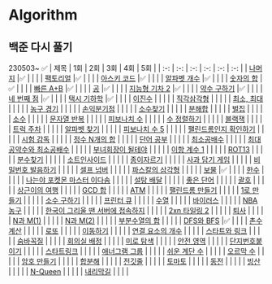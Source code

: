 # Algorithm

## 백준 다시 풀기
230503~ ✅
| 제목 | 1회 | 2회 | 3회 | 4회 | 5회 |
| :-: | :-: | :-: | :-: | :-: | :-: |
| [나머지](https://www.acmicpc.net/problem/10430) |✅ | | |
| [팩토리얼](https://www.acmicpc.net/problem/10872) |✅ | | |
| [아스키 코드](https://www.acmicpc.net/problem/11654) |✅ | | |
| [알파벳 개수](https://www.acmicpc.net/problem/10808) |✅ | | |
| [숫자의 합](https://www.acmicpc.net/problem/11720) |✅ | | |
| [빠른 A+B](https://www.acmicpc.net/problem/15552) |✅ | | |
| [공](https://www.acmicpc.net/problem/1547) |✅ | | |
| [지능형 기차 2](https://www.acmicpc.net/problem/2460) |✅ | | |
| [약수 구하기](https://www.acmicpc.net/problem/2501) |✅ | | |
| [네 번째 점](https://www.acmicpc.net/problem/3009) |✅ | | |
| [택시 기하학](https://www.acmicpc.net/problem/3053) |✅ | | |
| [이진수](https://www.acmicpc.net/problem/3460) | | | |
| [직각삼각형](https://www.acmicpc.net/problem/4153) | | | |
| [최소, 최대](https://www.acmicpc.net/problem/10818) | | | |
| [농구 경기](https://www.acmicpc.net/problem/1159) | | | |
| [손익분기점](https://www.acmicpc.net/problem/1712) | | | |
| [소수찾기](https://www.acmicpc.net/problem/1978) | | | |
| [분해합](https://www.acmicpc.net/problem/2231) | | | |
| [벌집](https://www.acmicpc.net/problem/2292) | | | |
| [소수](https://www.acmicpc.net/problem/2581) | | | |
| [문자열 반복](https://www.acmicpc.net/problem/2675) | | | |
| [피보나치 수](https://www.acmicpc.net/problem/2747) | | | |
| [수 정렬하기](https://www.acmicpc.net/problem/2750) | | | |
| [블랙잭](https://www.acmicpc.net/problem/2798) | | | |
| [트럭 주차](https://www.acmicpc.net/problem/2979) | | | |
| [알파벳 찾기](https://www.acmicpc.net/problem/10809) | | | |
| [피보나치 수 5](https://www.acmicpc.net/problem/10870) | | | |
| [팰린드롬인지 확인하기](https://www.acmicpc.net/problem/10988) | | | |
| [시험 감독](https://www.acmicpc.net/problem/13458) | | | |
| [정수 N개의 합](https://www.acmicpc.net/problem/15596) | | | |
| [단어 공부](https://www.acmicpc.net/problem/1157) | | | |
| [최소공배수](https://www.acmicpc.net/problem/1934) | | | |
| [최대공약수와 최소공배수](https://www.acmicpc.net/problem/2609) | | | |
| [부녀회장이 될테야](https://www.acmicpc.net/problem/2775) | | | |
| [이항 계수 1](https://www.acmicpc.net/problem/11050) | | | |
| [ROT13](https://www.acmicpc.net/problem/11655) | | | |
| [분수찾기](https://www.acmicpc.net/problem/1193) | | | |
| [소트인사이드](https://www.acmicpc.net/problem/1427) | | | |
| [종이자르기](https://www.acmicpc.net/problem/2628) | | | |
| [사과 담기 게임](https://www.acmicpc.net/problem/2828) | | | |
| [비밀번호 발음하기](https://www.acmicpc.net/problem/4659) | | | |
| [셀프 넘버](https://www.acmicpc.net/problem/4673) | | | |
| [파스칼의 삼각형](https://www.acmicpc.net/problem/16395) | | | |
| [보물](https://www.acmicpc.net/problem/1026) |✅ | | |
| [한수](https://www.acmicpc.net/problem/1065) | | | |
| [나는야 포켓몬 마스터 이다솜](https://www.acmicpc.net/problem/1620) | | | |
| [설탕 배달](https://www.acmicpc.net/problem/2839) | | | |
| [좋은 단어](https://www.acmicpc.net/problem/3986) | | | |
| [괄호](https://www.acmicpc.net/problem/9012) | | | |
| [상근이의 여행](https://www.acmicpc.net/problem/9372) | | | |
| [GCD 합](https://www.acmicpc.net/problem/9613) | | | |
| [ATM](https://www.acmicpc.net/problem/11399) | | | |
| [팰린드롬 만들기](https://www.acmicpc.net/problem/1213) | | | |
| [1로 만들기](https://www.acmicpc.net/problem/1463) | | | |
| [소수 구하기](https://www.acmicpc.net/problem/1929) | | | |
| [프린터 큐](https://www.acmicpc.net/problem/1966) | | | |
| [수열](https://www.acmicpc.net/problem/2559) | | | |
| [바이러스](https://www.acmicpc.net/problem/2606) | | | |
| [NBA 농구](https://www.acmicpc.net/problem/2852) | | | |
| [한국이 그리울 땐 서버에 접속하지](https://www.acmicpc.net/problem/9996) | | | |
| [2xn 타일링 2](https://www.acmicpc.net/problem/11727) | | | |
| [퇴사](https://www.acmicpc.net/problem/14501) | | | |
| [N과 M(1)](https://www.acmicpc.net/problem/15649) | | | |
| [N과 M(2)](https://www.acmicpc.net/problem/15650) | | | |
| [부분수열의 합](https://www.acmicpc.net/problem/1182) | | | |
| [DFS와 BFS](https://www.acmicpc.net/problem/1260) |✅ | | |
| [촌수계산](https://www.acmicpc.net/problem/2644) | | | |
| [로또](https://www.acmicpc.net/problem/6603) | | | |
| [이동하기](https://www.acmicpc.net/problem/11048) | | | |
| [연결 요소의 개수](https://www.acmicpc.net/problem/11724) | | | |
| [스타트와 링크](https://www.acmicpc.net/problem/14889) | | | |
| [숨바꼭질](https://www.acmicpc.net/problem/1697) | | | |
| [회의실 배정](https://www.acmicpc.net/problem/1931) | | | |
| [미로 탐색](https://www.acmicpc.net/problem/2178) | | | |
| [안전 영역](https://www.acmicpc.net/problem/2468) | | | |
| [단지번호붙이기](https://www.acmicpc.net/problem/2667) | | | |
| [스타트링크](https://www.acmicpc.net/problem/5014) | | | |
| [애너그램 그룹](https://www.acmicpc.net/problem/6566) | | | |
| [쉬운 계단 수](https://www.acmicpc.net/problem/10844) | | | |
| [오르막 수](https://www.acmicpc.net/problem/11057) | | | |
| [암호 만들기](https://www.acmicpc.net/problem/1759) | | | |
| [합분해](https://www.acmicpc.net/problem/2225) | | | |
| [전깃줄](https://www.acmicpc.net/problem/2565) | | | |
| [토마토](https://www.acmicpc.net/problem/7569) | | | |
| [동전](https://www.acmicpc.net/problem/9084) | | | |
| [빙산](https://www.acmicpc.net/problem/2573) | | | |
| [N-Queen](https://www.acmicpc.net/problem/9663) | | | |
| [내리막길](https://www.acmicpc.net/problem/1520) | | | |

